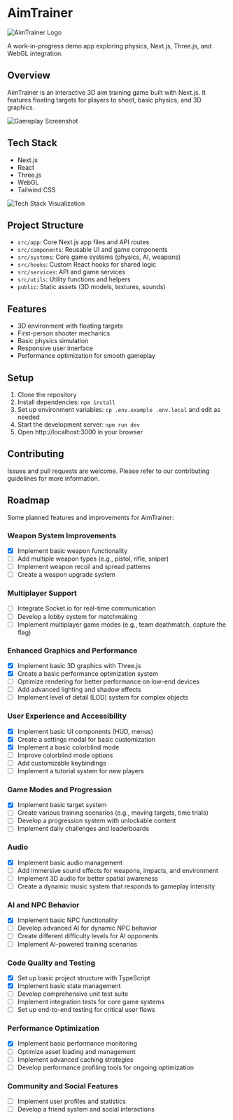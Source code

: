 # AimTrainer

![AimTrainer Logo](https://github.com/user-attachments/assets/56f25c82-5f7c-4374-9557-e8854b914985)

A work-in-progress demo app exploring physics, Next.js, Three.js, and WebGL integration.

## Overview

AimTrainer is an interactive 3D aim training game built with Next.js.
It features floating targets for players to shoot, basic physics, and 3D graphics.

![Gameplay Screenshot](https://github.com/user-attachments/assets/e3352ef0-29e2-4836-ab39-86f5f6df3470)

## Tech Stack

- Next.js
- React
- Three.js
- WebGL
- Tailwind CSS

![Tech Stack Visualization](https://github.com/user-attachments/assets/98141c75-1b32-4068-b5a8-7b70f4465d60)

## Project Structure

- `src/app`: Core Next.js app files and API routes
- `src/components`: Reusable UI and game components
- `src/systems`: Core game systems (physics, AI, weapons)
- `src/hooks`: Custom React hooks for shared logic
- `src/services`: API and game services
- `src/utils`: Utility functions and helpers
- `public`: Static assets (3D models, textures, sounds)

## Features

- 3D environment with floating targets
- First-person shooter mechanics
- Basic physics simulation
- Responsive user interface
- Performance optimization for smooth gameplay

## Setup

1. Clone the repository
2. Install dependencies: `npm install`
3. Set up environment variables: `cp .env.example .env.local` and edit as needed
4. Start the development server: `npm run dev`
5. Open http://localhost:3000 in your browser

## Contributing

Issues and pull requests are welcome. Please refer to our contributing guidelines for more information.

## Roadmap

Some planned features and improvements for AimTrainer:

### Weapon System Improvements

- [x] Implement basic weapon functionality
- [ ] Add multiple weapon types (e.g., pistol, rifle, sniper)
- [ ] Implement weapon recoil and spread patterns
- [ ] Create a weapon upgrade system

### Multiplayer Support

- [ ] Integrate Socket.io for real-time communication
- [ ] Develop a lobby system for matchmaking
- [ ] Implement multiplayer game modes (e.g., team deathmatch, capture the flag)

### Enhanced Graphics and Performance

- [x] Implement basic 3D graphics with Three.js
- [x] Create a basic performance optimization system
- [ ] Optimize rendering for better performance on low-end devices
- [ ] Add advanced lighting and shadow effects
- [ ] Implement level of detail (LOD) system for complex objects

### User Experience and Accessibility

- [x] Implement basic UI components (HUD, menus)
- [x] Create a settings modal for basic customization
- [x] Implement a basic colorblind mode
- [ ] Improve colorblind mode options
- [ ] Add customizable keybindings
- [ ] Implement a tutorial system for new players

### Game Modes and Progression

- [x] Implement basic target system
- [ ] Create various training scenarios (e.g., moving targets, time trials)
- [ ] Develop a progression system with unlockable content
- [ ] Implement daily challenges and leaderboards

### Audio

- [x] Implement basic audio management
- [ ] Add immersive sound effects for weapons, impacts, and environment
- [ ] Implement 3D audio for better spatial awareness
- [ ] Create a dynamic music system that responds to gameplay intensity

### AI and NPC Behavior

- [x] Implement basic NPC functionality
- [ ] Develop advanced AI for dynamic NPC behavior
- [ ] Create different difficulty levels for AI opponents
- [ ] Implement AI-powered training scenarios

### Code Quality and Testing

- [x] Set up basic project structure with TypeScript
- [x] Implement basic state management
- [ ] Develop comprehensive unit test suite
- [ ] Implement integration tests for core game systems
- [ ] Set up end-to-end testing for critical user flows

### Performance Optimization

- [x] Implement basic performance monitoring
- [ ] Optimize asset loading and management
- [ ] Implement advanced caching strategies
- [ ] Develop performance profiling tools for ongoing optimization

### Community and Social Features

- [ ] Implement user profiles and statistics
- [ ] Develop a friend system and social interactions
